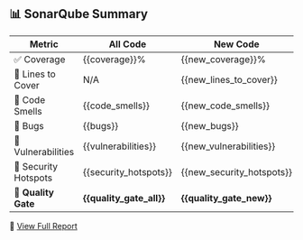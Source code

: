 ## 📊 SonarQube Summary

| Metric                 | All Code | New Code |
|------------------------|----------|----------|
| ✅ Coverage            | {{coverage}}% | {{new_coverage}}% |
| 📏 Lines to Cover      | N/A      | {{new_lines_to_cover}} |
| 💨 Code Smells         | {{code_smells}} | {{new_code_smells}} |
| 🐞 Bugs                | {{bugs}} | {{new_bugs}} |
| 🔐 Vulnerabilities     | {{vulnerabilities}} | {{new_vulnerabilities}} |
| 🚨 Security Hotspots   | {{security_hotspots}} | {{new_security_hotspots}} |
| **🌟 Quality Gate**     | **{{quality_gate_all}}** | **{{quality_gate_new}}** |

🔗 [View Full Report]({{SONAR_HOST_URL}}/dashboard?id={{PROJECT_KEY}})
